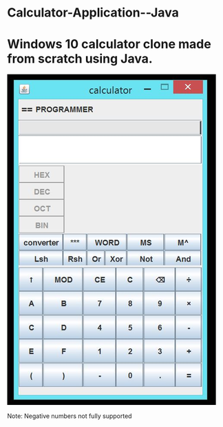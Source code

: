 # Calculator-Application--Java

# Windows 10 calculator clone made from scratch using Java.

![Calculator App](https://github.com/GothamCty/Calculator-Application---Java/blob/master/Test.JPG)

Note: Negative numbers not fully supported

